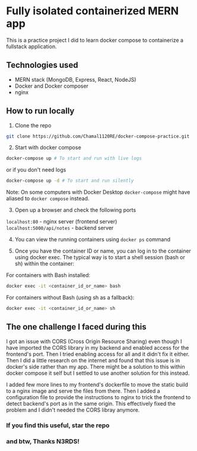 # Fully isolated containerized MERN app

This is a practice project I did to learn docker compose to containerize a fullstack application.

## Technologies used
 - MERN stack (MongoDB, Express, React, NodeJS)
 - Docker and Docker composer
 - nginx

## How to run locally

1. Clone the repo

```bash
git clone https://github.com/Chamal1120RE/docker-compose-practice.git
```

2. Start with docker compose
```bash
docker-compose up # To start and run with live logs
```
or if you don't need logs
```bash
docker-compose up -d # To start and run silently
```

Note: On some computers with Docker Desktop `docker-compose` might have aliased to `docker compose` instead.

3. Open up a browser and check the following ports

`localhost:80` - nginx server (frontend server) <br>
`localhost:5000/api/notes` - backend server

4. You can view the running containers using `docker ps` command

5. Once you have the container ID or name, you can log in to the container using docker exec. The typical way is to start a shell session (bash or sh) within the container:

For containers with Bash installed:

```bash
docker exec -it <container_id_or_name> bash
```
For containers without Bash (using sh as a fallback):

```bash
docker exec -it <container_id_or_name> sh
```

## The one challenge I faced during this

I got an issue with CORS (Cross Origin Resource Sharing) even though I have imported the CORS library in my backend and enabled access for the frontend's port. Then I tried enabling access for all and it didn't fix it either. Then I did a little research on the internet and found that this issue is in docker's side rather than my app. There might be a solution to this within docker compose it self but I settled to use another solution for this instead.

I added few more lines to my frontend's dockerfile to move the static build to a nginx image and serve the files from there. Then I added a configuration file to provide the instructions to nginx to trick the frontend to detect backend's port as in the same origin. This effectively fixed the problem and I didn't needed the CORS libray anymore.


### If you find this useful, star the repo

### and btw, Thanks N3RDS!
